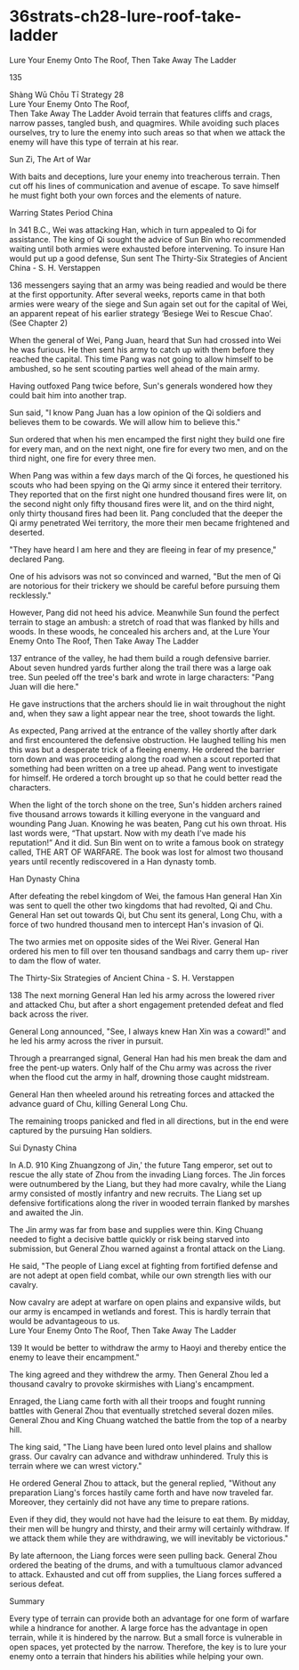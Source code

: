 # 36strats-ch28-lure-roof-take-ladder

Lure Your Enemy Onto The Roof, Then Take Away The Ladder 
 
135 
 
Shàng Wū Chōu Tī 
Strategy 28                                                   
Lure Your Enemy Onto The Roof,                       
Then Take Away The Ladder 
Avoid terrain that features cliffs and crags, narrow passes, 
tangled bush, and quagmires. While avoiding such places 
ourselves, try to lure the enemy into such areas so that when 
we attack the enemy will have this type of terrain at his rear. 
 
Sun Zi, The Art of War 
 
With baits and deceptions, lure your enemy into treacherous terrain. 
Then cut off his lines of communication and avenue of escape. To save 
himself he must fight both your own forces and the elements of nature. 
 
Warring States Period China 
 
In 341 B.C., Wei was attacking Han, which in turn appealed to Qi for 
assistance. The king of Qi sought the advice of Sun Bin who 
recommended waiting until both armies were exhausted before 
intervening. To insure Han would put up a good defense, Sun sent 
The Thirty-Six Strategies of Ancient China - S. H. Verstappen 
 
136 
messengers saying that an army was being readied and would be there 
at the first opportunity. After several weeks, reports came in that both 
armies were weary of the siege and Sun again set out for the capital of 
Wei, an apparent repeat of his earlier strategy ‘Besiege Wei to Rescue 
Chao’. (See Chapter 2) 
 
When the general of Wei, Pang Juan, heard that Sun had crossed into 
Wei he was furious. He then sent his army to catch up with them before 
they reached the capital. This time Pang was not going to allow himself 
to be ambushed, so he sent scouting parties well ahead of the main 
army. 
 
Having outfoxed Pang twice before, Sun's generals wondered how they 
could bait him into another trap. 
 
Sun said, "I know Pang Juan has a low opinion of the Qi soldiers and 
believes them to be cowards. We will allow him to believe this." 
 
Sun ordered that when his men encamped the first night they build one 
fire for every man, and on the next night, one fire for every two men, 
and on the third night, one fire for every three men. 
 
When Pang was within a few days march of the Qi forces, he 
questioned his scouts who had been spying on the Qi army since it 
entered their territory. They reported that on the first night one hundred 
thousand fires were lit, on the second night only fifty thousand fires 
were lit, and on the third night, only thirty thousand fires had been lit. 
Pang concluded that the deeper the Qi army penetrated Wei territory, 
the more their men became frightened and deserted. 
 
"They have heard I am here and they are fleeing in fear of my 
presence," declared Pang. 
 
One of his advisors was not so convinced and warned, "But the men of 
Qi are notorious for their trickery we should be careful before pursuing 
them recklessly." 
 
However, Pang did not heed his advice. Meanwhile Sun found the 
perfect terrain to stage an ambush: a stretch of road that was flanked by 
hills and woods. In these woods, he concealed his archers and, at the 
Lure Your Enemy Onto The Roof, Then Take Away The Ladder 
 
137 
entrance of the valley, he had them build a rough defensive barrier. 
About seven hundred yards further along the trail there was a large oak 
tree. Sun peeled off the tree's bark and wrote in large characters: "Pang 
Juan will die here." 
  
He gave instructions that the archers should lie in wait throughout the 
night and, when they saw a light appear near the tree, shoot towards the 
light.  
 
As expected, Pang arrived at the entrance of the valley shortly after 
dark and first encountered the defensive obstruction. He laughed telling 
his men this was but a desperate trick of a fleeing enemy. He ordered 
the barrier torn down and was proceeding along the road when a scout 
reported that something had been written on a tree up ahead. Pang went 
to investigate for himself. He ordered a torch brought up so that he 
could better read the characters. 
 
When the light of the torch shone on the tree, Sun's hidden archers 
rained five thousand arrows towards it killing everyone in the vanguard 
and wounding Pang Juan. Knowing he was beaten, Pang cut his own 
throat. His last words were, “That upstart. Now with my death I've 
made his reputation!” And it did. Sun Bin went on to write a famous 
book on strategy called, THE ART OF WARFARE. The book was lost 
for almost two thousand years until recently rediscovered in a Han 
dynasty tomb. 
 
Han Dynasty China 
 
After defeating the rebel kingdom of Wei, the famous Han general Han 
Xin was sent to quell the other two kingdoms that had revolted, Qi and 
Chu. General Han set out towards Qi, but Chu sent its general, Long 
Chu, with a force of two hundred thousand men to intercept Han's 
invasion of Qi. 
 
The two armies met on opposite sides of the Wei River. General Han 
ordered his men to fill over ten thousand sandbags and carry them up-
river to dam the flow of water.  
 
The Thirty-Six Strategies of Ancient China - S. H. Verstappen 
 
138 
The next morning General Han led his army across the lowered river 
and attacked Chu, but after a short engagement pretended defeat and 
fled back across the river. 
 
General Long announced, "See, I always knew Han Xin was a coward!" 
and he led his army across the river in pursuit.  
 
Through a prearranged signal, General Han had his men break the dam 
and free the pent-up waters. Only half of the Chu army was across the 
river when the flood cut the army in half, drowning those caught 
midstream.  
 
General Han then wheeled around his retreating forces and attacked the 
advance guard of Chu, killing General Long Chu.  
 
The remaining troops panicked and fled in all directions, but in the end 
were captured by the pursuing Han soldiers. 
 
Sui Dynasty China 
 
In A.D. 910 King Zhuangzong of Jin,' the future Tang emperor, set out 
to rescue the ally state of Zhou from the invading Liang forces. The Jin 
forces were outnumbered by the Liang, but they had more cavalry, 
while the Liang army consisted of mostly infantry and new recruits. 
The Liang set up defensive fortifications along the river in wooded 
terrain flanked by marshes and awaited the Jin. 
 
The Jin army was far from base and supplies were thin. King Chuang 
needed to fight a decisive battle quickly or risk being starved into 
submission, but General Zhou warned against a frontal attack on the 
Liang. 
 
He said, "The people of Liang excel at fighting from fortified defense 
and are not adept at open field combat, while our own strength lies 
with our cavalry.  
 
Now cavalry are adept at warfare on open plains and expansive wilds, 
but our army is encamped in wetlands and forest. This is hardly terrain 
that would be advantageous to us.  
Lure Your Enemy Onto The Roof, Then Take Away The Ladder 
 
139 
It would be better to withdraw the army to Haoyi and thereby entice the 
enemy to leave their encampment." 
 
The king agreed and they withdrew the army. Then General Zhou led a 
thousand cavalry to provoke skirmishes with Liang's encampment.  
 
Enraged, the Liang came forth with all their troops and fought running 
battles with General Zhou that eventually stretched several dozen miles. 
General Zhou and King Chuang watched the battle from the top of a 
nearby hill. 
 
The king said, "The Liang have been lured onto level plains and 
shallow grass. Our cavalry can advance and withdraw unhindered. 
Truly this is terrain where we can wrest victory." 
 
He ordered General Zhou to attack, but the general replied, "Without 
any preparation Liang's forces hastily came forth and have now 
traveled far. Moreover, they certainly did not have any time to prepare 
rations.  
 
Even if they did, they would not have had the leisure to eat them. By 
midday, their men will be hungry and thirsty, and their army will 
certainly withdraw. If we attack them while they are withdrawing, we 
will inevitably be victorious." 
 
By late afternoon, the Liang forces were seen pulling back. General 
Zhou ordered the beating of the drums, and with a tumultuous clamor 
advanced to attack. Exhausted and cut off from supplies, the Liang 
forces suffered a serious defeat. 
 
Summary 
 
Every type of terrain can provide both an advantage for one form of 
warfare while a hindrance for another. A large force has the advantage 
in open terrain, while it is hindered by the narrow. But a small force is 
vulnerable in open spaces, yet protected by the narrow. Therefore, the 
key is to lure your enemy onto a terrain that hinders his abilities while 
helping your own. 
